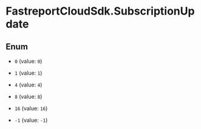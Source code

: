 # FastreportCloudSdk.SubscriptionUpdate

## Enum


* `0` (value: `0`)

* `1` (value: `1`)

* `4` (value: `4`)

* `8` (value: `8`)

* `16` (value: `16`)

* `-1` (value: `-1`)


